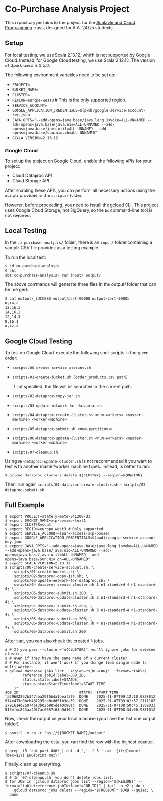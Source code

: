 # Co-Purchase Analysis Project

This repository pertains to the project for the [Scalable and Cloud Programming](https://www.unibo.it/en/study/phd-professional-masters-specialisation-schools-and-other-programmes/course-unit-catalogue/course-unit/2023/479058) class, designed for A.A. 24/25 students.

## Setup

For local testing, we use Scala 2.13.12, which is not supported by Google Cloud. Instead, for Google Cloud testing, we use Scala 2.12.10. The version of Spark used is 3.5.3.

The following environment variables need to be set up:

- `PROJECT=`
- `BUCKET_NAME=`
- `CLUSTER=`
- `REGION=europe-west3`  # This is the only supported region.
- `SERVICE_ACCOUNT=`
- `GOOGLE_APPLICATION_CREDENTIALS=$(pwd)/google-service-account-key.json`
- `JAVA_OPTS="--add-opens=java.base/java.lang.invoke=ALL-UNNAMED --add-opens=java.base/java.nio=ALL-UNNAMED --add-opens=java.base/java.util=ALL-UNNAMED --add-opens=java.base/sun.nio.ch=ALL-UNNAMED"`
- `SCALA_VERSION=2.13.12`

### Google Cloud

To set up the project on Google Cloud, enable the following APIs for your project:

- Cloud Dataproc API
- Cloud Storage API

After enabling these APIs, you can perform all necessary actions using the scripts provided in the `scripts/` folder.

However, before proceeding, you need to install the [gcloud CLI](https://cloud.google.com/sdk/docs/install). This project uses Google Cloud Storage, not BigQuery, so the `bq` command-line tool is not required.

## Local Testing

In the `co-purchase-analysis/` folder, there is an `input/` folder containing a sample CSV file provided as a testing example.

To run the local test:

```bash
$ cd co-purchase-analysis
$ sbt
sbt:co-purchase-analysis> run input/ output/
```

The above commands will generate three files in the output/ folder that can be merged:

```bash
$ cat output/_SUCCESS output/part-00000 output/part-00001
8,14,2
12,16,1
14,16,1
12,14,3
8,16,1
8,12,2
```

## Google Cloud Testing

To test on Google Cloud, execute the following shell scripts in the given order:

- `scripts/00-create-service-account.sh`
- `scripts/01-create-bucket.sh [order_products.csv path]`

    If not specified, the file will be searched in the current path.

- `scripts/02-dataproc-copy-jar.sh`
- `scripts/03-update-network-for-dataproc.sh`
- `scripts/04-dataproc-create-cluster.sh <num-workers> <master-machine> <worker-machine>`
- `scripts/05-dataproc-submit.sh <num-partitions>`
- `scripts/06-dataproc-update-cluster.sh <num-workers> <master-machine> <worker-machine>`
- `scripts/07-cleanup.sh`

Using `06-dataproc-update-cluster.sh` is not recommended if you want to test
with another master/worker machine types. Instead, is better to run:

```
$ gcloud dataproc clusters delete ${CLUSTER} --region=${REGION}
```

Then, run again `scripts/04-dataproc-create-cluster.sh` + `scripts/05-dataproc-submit.sh`.

## Full Example

```
$ export PROJECT=stately-mote-241200-d1
$ export BUCKET_NAME=scp-boozec-test1
$ export CLUSTER=scp1
$ export REGION=europe-west3 # Only supported
$ export SERVICE_ACCOUNT=spark-access-scp-boozec
$ export GOOGLE_APPLICATION_CREDENTIALS=$(pwd)/google-service-account-key.json
$ export JAVA_OPTS="--add-opens=java.base/java.lang.invoke=ALL-UNNAMED --add-opens=java.base/java.nio=ALL-UNNAMED --add-opens=java.base/java.util=ALL-UNNAMED --add-opens=java.base/sun.nio.ch=ALL-UNNAMED"
$ export SCALA_VERSION=2.13.12
$ scripts/00-create-service-account.sh; \
    scripts/01-create-bucket.sh; \
    scripts/02-dataproc-copy-jar.sh; \
    scripts/03-update-network-for-dataproc.sh; \
    scripts/04-dataproc-create-cluster.sh 1 n1-standard-4 n1-standard-4; \
    scripts/05-dataproc-submit.sh 200; \
    scripts/06-dataproc-update-cluster.sh 2 n1-standard-4 n1-standard-4; \
    scripts/05-dataproc-submit.sh 200; \
    scripts/06-dataproc-update-cluster.sh 3 n1-standard-4 n1-standard-4; \
    scripts/05-dataproc-submit.sh 200; \
    scripts/06-dataproc-update-cluster.sh 4 n1-standard-4 n1-standard-4; \
    scripts/05-dataproc-submit.sh 200
```

After that, you can also check the created 4 jobs.

```
$ # If you pass --cluster="${CLUSTER}" you'll ignore jobs for deleted cluster,
$ # even if they have the same name of a current cluster.
$ # For instance, it won't work if you change from single node to multi worker.
$ gcloud dataproc jobs list --region="${REGION}" --format="table(
        reference.jobId:label=JOB_ID,
        status.state:label=STATUS,
        status.stateStartTime:label=START_TIME
    )"
JOB_ID                            STATUS  START_TIME
fa29602262b347aba29f5bda1beaf369  DONE    2025-01-07T09:12:10.080801Z
974e473c0bcb487295ce0cdd5fb3ea59  DONE    2025-01-07T09:01:57.211118Z
1791614d26074ba3b02b905dea0c90ac  DONE    2025-01-07T08:50:45.180903Z
515efdc823aa4977ac0557c63a9d16a2  DONE    2025-01-07T08:34:06.987101Z
```

Now, check the output on your local machine (you have the last one output folder).

```
$ gsutil -m cp -r "gs://${BUCKET_NAME}/output" .
```

After downloading the data, you can find the row with the highest counter.

```
$ grep -iR `cat part-000* | cut -d ',' -f 3 | awk '{if($1>max){max=$1}} END{print max}'`
```

Finally, clean up everything.

```
$ scripts/07-cleanup.sh
$ # In `07-cleanup.sh` you don't delete jobs list.
$ for JOB in `gcloud dataproc jobs list --region="${REGION}" --format="table(reference.jobId:label=JOB_ID)" | tail -n +2`; do \
    gcloud dataproc jobs delete --region="${REGION}" $JOB --quiet; \
  done
```
